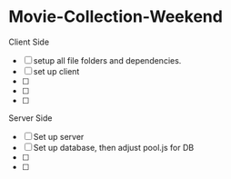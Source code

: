 # Movie-Collection-Weekend
Client Side
-[ ] setup all file folders and dependencies.
-[ ] set up client
-[ ]
-[ ]
-[ ]





Server Side 
-[ ] Set up server
-[ ] Set up database,  then adjust pool.js for DB
-[ ]
-[ ]


